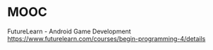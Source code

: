 # MOOC
FutureLearn - Android Game Development
https://www.futurelearn.com/courses/begin-programming-4/details
